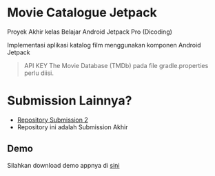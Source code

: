 # Movie Catalogue Jetpack

Proyek Akhir kelas Belajar Android Jetpack Pro (Dicoding)

Implementasi aplikasi katalog film menggunakan komponen Android Jetpack

> API KEY The Movie Database (TMDb) pada file gradle.properties perlu diisi.

# Submission Lainnya?

- [Repository Submission 2](https://gitlab.com/mramirid/movie-catalogue-jetpack-2.git)
- Repository ini adalah Submission Akhir

## Demo

Silahkan download demo appnya di [sini](https://github.com/mramirid/Movie-Catalogue-Jetpack/releases/tag/v3.0)
